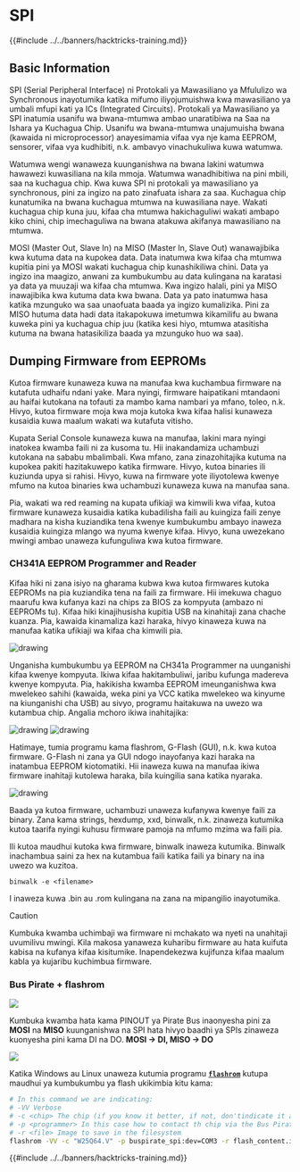# SPI

{{#include ../../banners/hacktricks-training.md}}

## Basic Information

SPI (Serial Peripheral Interface) ni Protokali ya Mawasiliano ya Mfululizo wa Synchronous inayotumika katika mifumo iliyojumuishwa kwa mawasiliano ya umbali mfupi kati ya ICs (Integrated Circuits). Protokali ya Mawasiliano ya SPI inatumia usanifu wa bwana-mtumwa ambao unaratibiwa na Saa na Ishara ya Kuchagua Chip. Usanifu wa bwana-mtumwa unajumuisha bwana (kawaida ni microprocessor) anayesimamia vifaa vya nje kama EEPROM, sensorer, vifaa vya kudhibiti, n.k. ambavyo vinachukuliwa kuwa watumwa.

Watumwa wengi wanaweza kuunganishwa na bwana lakini watumwa hawawezi kuwasiliana na kila mmoja. Watumwa wanadhibitiwa na pini mbili, saa na kuchagua chip. Kwa kuwa SPI ni protokali ya mawasiliano ya synchronous, pini za ingizo na pato zinafuata ishara za saa. Kuchagua chip kunatumika na bwana kuchagua mtumwa na kuwasiliana naye. Wakati kuchagua chip kuna juu, kifaa cha mtumwa hakichaguliwi wakati ambapo kiko chini, chip imechaguliwa na bwana atakuwa akifanya mawasiliano na mtumwa.

MOSI (Master Out, Slave In) na MISO (Master In, Slave Out) wanawajibika kwa kutuma data na kupokea data. Data inatumwa kwa kifaa cha mtumwa kupitia pini ya MOSI wakati kuchagua chip kunashikiliwa chini. Data ya ingizo ina maagizo, anwani za kumbukumbu au data kulingana na karatasi ya data ya muuzaji wa kifaa cha mtumwa. Kwa ingizo halali, pini ya MISO inawajibika kwa kutuma data kwa bwana. Data ya pato inatumwa hasa katika mzunguko wa saa unaofuata baada ya ingizo kumalizika. Pini za MISO hutuma data hadi data itakapokuwa imetumwa kikamilifu au bwana kuweka pini ya kuchagua chip juu (katika kesi hiyo, mtumwa atasitisha kutuma na bwana hatasikiliza baada ya mzunguko huo wa saa).

## Dumping Firmware from EEPROMs

Kutoa firmware kunaweza kuwa na manufaa kwa kuchambua firmware na kutafuta udhaifu ndani yake. Mara nyingi, firmware haipatikani mtandaoni au haifai kutokana na tofauti za mambo kama nambari ya mfano, toleo, n.k. Hivyo, kutoa firmware moja kwa moja kutoka kwa kifaa halisi kunaweza kusaidia kuwa maalum wakati wa kutafuta vitisho.

Kupata Serial Console kunaweza kuwa na manufaa, lakini mara nyingi inatokea kwamba faili ni za kusoma tu. Hii inakandamiza uchambuzi kutokana na sababu mbalimbali. Kwa mfano, zana zinazohitajika kutuma na kupokea pakiti hazitakuwepo katika firmware. Hivyo, kutoa binaries ili kuziunda upya si rahisi. Hivyo, kuwa na firmware yote iliyotolewa kwenye mfumo na kutoa binaries kwa uchambuzi kunaweza kuwa na manufaa sana.

Pia, wakati wa red reaming na kupata ufikiaji wa kimwili kwa vifaa, kutoa firmware kunaweza kusaidia katika kubadilisha faili au kuingiza faili zenye madhara na kisha kuziandika tena kwenye kumbukumbu ambayo inaweza kusaidia kuingiza mlango wa nyuma kwenye kifaa. Hivyo, kuna uwezekano mwingi ambao unaweza kufunguliwa kwa kutoa firmware.

### CH341A EEPROM Programmer and Reader

Kifaa hiki ni zana isiyo na gharama kubwa kwa kutoa firmwares kutoka EEPROMs na pia kuziandika tena na faili za firmware. Hii imekuwa chaguo maarufu kwa kufanya kazi na chips za BIOS za kompyuta (ambazo ni EEPROMs tu). Kifaa hiki kinajihusisha kupitia USB na kinahitaji zana chache kuanza. Pia, kawaida kinamaliza kazi haraka, hivyo kinaweza kuwa na manufaa katika ufikiaji wa kifaa cha kimwili pia.

![drawing](../../images/board_image_ch341a.jpg)

Unganisha kumbukumbu ya EEPROM na CH341a Programmer na uunganishi kifaa kwenye kompyuta. Ikiwa kifaa hakitambuliwi, jaribu kufunga madereva kwenye kompyuta. Pia, hakikisha kwamba EEPROM imeunganishwa kwa mwelekeo sahihi (kawaida, weka pini ya VCC katika mwelekeo wa kinyume na kiunganishi cha USB) au sivyo, programu haitakuwa na uwezo wa kutambua chip. Angalia mchoro ikiwa inahitajika:

![drawing](../../images/connect_wires_ch341a.jpg) ![drawing](../../images/eeprom_plugged_ch341a.jpg)

Hatimaye, tumia programu kama flashrom, G-Flash (GUI), n.k. kwa kutoa firmware. G-Flash ni zana ya GUI ndogo inayofanya kazi haraka na inatambua EEPROM kiotomatiki. Hii inaweza kuwa na manufaa ikiwa firmware inahitaji kutolewa haraka, bila kuingilia sana katika nyaraka.

![drawing](../../images/connected_status_ch341a.jpg)

Baada ya kutoa firmware, uchambuzi unaweza kufanywa kwenye faili za binary. Zana kama strings, hexdump, xxd, binwalk, n.k. zinaweza kutumika kutoa taarifa nyingi kuhusu firmware pamoja na mfumo mzima wa faili pia.

Ili kutoa maudhui kutoka kwa firmware, binwalk inaweza kutumika. Binwalk inachambua saini za hex na kutambua faili katika faili ya binary na ina uwezo wa kuzitoa.
```
binwalk -e <filename>
```
I inaweza kuwa .bin au .rom kulingana na zana na mipangilio inayotumika.

> [!CAUTION]
> Kumbuka kwamba uchimbaji wa firmware ni mchakato wa nyeti na unahitaji uvumilivu mwingi. Kila makosa yanaweza kuharibu firmware au hata kuifuta kabisa na kufanya kifaa kisitumike. Inapendekezwa kujifunza kifaa maalum kabla ya kujaribu kuchimbua firmware.

### Bus Pirate + flashrom

![](<../../images/image (910).png>)

Kumbuka kwamba hata kama PINOUT ya Pirate Bus inaonyesha pini za **MOSI** na **MISO** kuunganishwa na SPI hata hivyo baadhi ya SPIs zinaweza kuonyesha pini kama DI na DO. **MOSI -> DI, MISO -> DO**

![](<../../images/image (360).png>)

Katika Windows au Linux unaweza kutumia programu [**`flashrom`**](https://www.flashrom.org/Flashrom) kutupa maudhui ya kumbukumbu ya flash ukikimbia kitu kama:
```bash
# In this command we are indicating:
# -VV Verbose
# -c <chip> The chip (if you know it better, if not, don'tindicate it and the program might be able to find it)
# -p <programmer> In this case how to contact th chip via the Bus Pirate
# -r <file> Image to save in the filesystem
flashrom -VV -c "W25Q64.V" -p buspirate_spi:dev=COM3 -r flash_content.img
```
{{#include ../../banners/hacktricks-training.md}}
